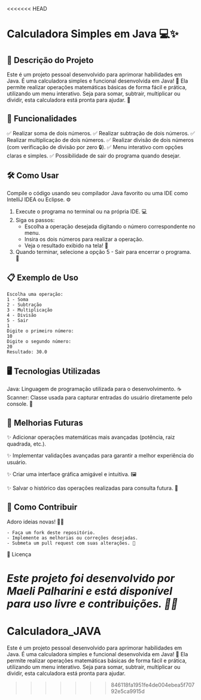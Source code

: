 <<<<<<< HEAD
# Calculadora Simples em Java 💻✨
## 📖 Descrição do Projeto
Este é um projeto pessoal desenvolvido para aprimorar habilidades em Java. É uma calculadora simples e funcional desenvolvida em Java! 
🚀 Ela permite realizar operações matemáticas básicas de forma fácil e prática,
utilizando um menu interativo. Seja para somar, subtrair, multiplicar ou dividir, 
esta calculadora está pronta para ajudar. 🧮

## 🎯 Funcionalidades
✅ Realizar soma de dois números.
✅ Realizar subtração de dois números.
✅ Realizar multiplicação de dois números.
✅ Realizar divisão de dois números (com verificação de divisão por zero 🔒).
✅ Menu interativo com opções claras e simples.
✅ Possibilidade de sair do programa quando desejar.

## 🛠️ Como Usar
Compile o código usando seu compilador Java favorito ou uma IDE como IntelliJ IDEA ou
Eclipse. ⚙️
1. Execute o programa no terminal ou na própria IDE. 💻
2. Siga os passos:
    - Escolha a operação desejada digitando o número correspondente no menu.
    - Insira os dois números para realizar a operação.
    - Veja o resultado exibido na tela! 🎉
3. Quando terminar, selecione a opção 5 - Sair para encerrar o programa. 👋

## 📋 Exemplo de Uso

    Escolha uma operação:
    1 - Soma
    2 - Subtração
    3 - Multiplicação
    4 - Divisão
    5 - Sair
    1
    Digite o primeiro número:
    10
    Digite o segundo número:
    20
    Resultado: 30.0

## 🖥️ Tecnologias Utilizadas
Java: Linguagem de programação utilizada para o desenvolvimento. ☕
Scanner: Classe usada para capturar entradas do usuário diretamente pelo console. 🎹

## 🌟 Melhorias Futuras
✨ Adicionar operações matemáticas mais avançadas (potência, raiz quadrada, etc.).

✨ Implementar validações avançadas para garantir a melhor experiência do usuário.

✨ Criar uma interface gráfica amigável e intuitiva. 🖼️

✨ Salvar o histórico das operações realizadas para consulta futura. 📂

## 🤝 Como Contribuir
Adoro ideias novas! 🧠💡

    - Faça um fork deste repositório.
    - Implemente as melhorias ou correções desejadas.
    - Submeta um pull request com suas alterações. 🚀
📝 Licença

*Este projeto foi desenvolvido 
por Maeli Palharini e está disponível para uso livre e contribuições. 💖✨*
=======
# Calculadora_JAVA
Este é um projeto pessoal desenvolvido para aprimorar habilidades em Java. É uma calculadora simples e funcional desenvolvida em Java!  🚀 Ela permite realizar operações matemáticas básicas de forma fácil e prática, utilizando um menu interativo. Seja para somar, subtrair, multiplicar ou dividir,  esta calculadora está pronta para ajudar.
>>>>>>> 846118fa1951fe4de004ebea5f70792e5ca9915d
